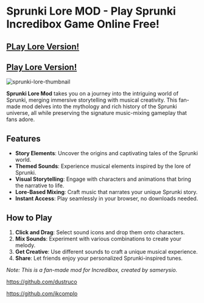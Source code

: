 # Sprunki Lore MOD - Play Sprunki Incredibox Game Online Free!

## [PLay Lore Version!](https://apkitech.com/sprunki-lore/)

## [Play Lore Version!](https://modmeme.com/sprunki-lore/)

![sprunki-lore-thumbnail](https://github.com/user-attachments/assets/42642d21-7941-41ef-8451-74188dcfd392)

**Sprunki Lore Mod** takes you on a journey into the intriguing world of Sprunki, merging immersive storytelling with musical creativity. This fan-made mod delves into the mythology and rich history of the Sprunki universe, all while preserving the signature music-mixing gameplay that fans adore.

## Features

- **Story Elements**: Uncover the origins and captivating tales of the Sprunki world.
- **Themed Sounds**: Experience musical elements inspired by the lore of Sprunki.
- **Visual Storytelling**: Engage with characters and animations that bring the narrative to life.
- **Lore-Based Mixing**: Craft music that narrates your unique Sprunki story.
- **Instant Access**: Play seamlessly in your browser, no downloads needed.

## How to Play

1. **Click and Drag**: Select sound icons and drop them onto characters.
2. **Mix Sounds**: Experiment with various combinations to create your melody.
3. **Get Creative**: Use different sounds to craft a unique musical experience.
4. **Share**: Let friends enjoy your personalized Sprunki-inspired tunes.

*Note: This is a fan-made mod for Incredibox, created by samerysio.*

https://github.com/dustruco

https://github.com/ikcomplo
